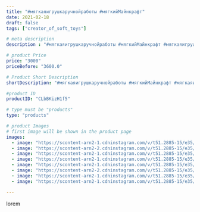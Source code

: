 ```yaml
---
title: "#мягкаяигрушкаручнойработы #мягкийМайнкрафт"
date: 2021-02-18
draft: false
tags: ["creator_of_soft_toys"]

# meta description
description : "#мягкаяигрушкаручнойработы #мягкийМайнкрафт #мягкаяигрушка #майнкрафт #майнкрафтмягкий #мягкийгаст #мягкийгигант #мягкийГаст #гаст #гигантскийГаст #Гаст"

# product Price
price: "3000"
priceBefore: "3600.0"

# Product Short Description
shortDescription: "#мягкаяигрушкаручнойработы #мягкийМайнкрафт #мягкаяигрушка #майнкрафт #майнкрафтмягкий #мягкийгаст #мягкийгигант #мягкийГаст #гаст #гигантскийГаст #Гаст"

#product ID
productID: "CLbBKizH1f5"

# type must be "products"
type: "products"

# product Images
# first image will be shown in the product page
images:
  - image: "https://scontent-arn2-1.cdninstagram.com/v/t51.2885-15/e35/150011940_724135031632703_6971945146611426010_n.jpg?se=7&tp=1&_nc_ht=scontent-arn2-1.cdninstagram.com&_nc_cat=111&_nc_ohc=0PbVYPPEp_YAX9AUN6k&oh=ee0c1522e1457499dcf10ede4dc9a640&oe=606A391A&ig_cache_key=MjUxMTYwNjMzNTcxMDA3MjM4NQ%3D%3D.2"
  - image: "https://scontent-arn2-2.cdninstagram.com/v/t51.2885-15/e35/150723465_321714412628208_708160671244711103_n.jpg?se=7&tp=1&_nc_ht=scontent-arn2-2.cdninstagram.com&_nc_cat=100&_nc_ohc=48RIQiCcvWYAX8F5HW1&oh=baec71b5d57ef7b040f771eedb57790f&oe=60698D81&ig_cache_key=MjUxMTYwNjMzNTc4NTY1ODM4Mg%3D%3D.2"
  - image: "https://scontent-arn2-1.cdninstagram.com/v/t51.2885-15/e35/152052181_847796045768978_3784103560367511161_n.jpg?se=7&tp=1&_nc_ht=scontent-arn2-1.cdninstagram.com&_nc_cat=102&_nc_ohc=xix6-mWpOfMAX8KekJM&oh=39356448398e2267b6bc525d04c049fd&oe=606C368E&ig_cache_key=MjUxMTYwNjMzNTc3NzIyMTU2OQ%3D%3D.2"
  - image: "https://scontent-arn2-1.cdninstagram.com/v/t51.2885-15/e35/150731689_464820951358738_8902035108805142660_n.jpg?se=7&tp=1&_nc_ht=scontent-arn2-1.cdninstagram.com&_nc_cat=110&_nc_ohc=9cx_fFNFf2AAX_8G4Qz&oh=b11c6ee8df942a11ad08cca8212c03e5&oe=606CA205&ig_cache_key=MjUxMTYwNjMzNTczNTE2NTUyMw%3D%3D.2"
  - image: "https://scontent-arn2-1.cdninstagram.com/v/t51.2885-15/e35/151076927_239887274290977_1401059944086900905_n.jpg?se=7&tp=1&_nc_ht=scontent-arn2-1.cdninstagram.com&_nc_cat=109&_nc_ohc=LnLx611p0ggAX_NWxmH&oh=61324cc5a65ba0f80dece0e9cbbe3323&oe=606B47EB&ig_cache_key=MjUxMTYwNjMzNTc2ODY3MzE5Mg%3D%3D.2"
  - image: "https://scontent-arn2-2.cdninstagram.com/v/t51.2885-15/e35/150937141_766826994233724_2336483438220721764_n.jpg?se=7&tp=1&_nc_ht=scontent-arn2-2.cdninstagram.com&_nc_cat=100&_nc_ohc=2Hun7prAHvoAX87FNlg&oh=9f14b67d04bd641b5795c62b31ffd9dc&oe=606B00F3&ig_cache_key=MjUxMTYwNjMzNTc2MDQ1NzQ1Mw%3D%3D.2"
  - image: "https://scontent-arn2-1.cdninstagram.com/v/t51.2885-15/e35/151177852_589878629062414_6308085094077422142_n.jpg?se=7&tp=1&_nc_ht=scontent-arn2-1.cdninstagram.com&_nc_cat=110&_nc_ohc=Nm3QTbuBl-cAX9k7jRP&oh=5cf4f3e0a930007ba070457cd365794a&oe=606B144A&ig_cache_key=MjUxMTYwNjMzNTcxODM3OTg5NQ%3D%3D.2"
  - image: "https://scontent-arn2-1.cdninstagram.com/v/t51.2885-15/e35/150988493_1192259801170839_5225698907310513106_n.jpg?se=7&tp=1&_nc_ht=scontent-arn2-1.cdninstagram.com&_nc_cat=103&_nc_ohc=1hykZabnsOAAX8pi6jN&oh=35f444992c372a476a76139fae33e4f9&oe=606D1B49&ig_cache_key=MjUxMTYwNjMzNTc0MzY3NDIxNw%3D%3D.2"

---
```

lorem
